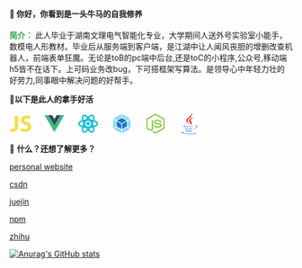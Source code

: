 

#### :cactus: 你好，你看到是一头牛马的自我修养

<b style="color:#2da44e">简介：</b> <span style="
    font-size: 14px;
">此人毕业于湖南文理电气智能化专业，大学期间人送外号实验室小能手，数模电人形教材。毕业后从服务端到客户端，是江湖中让人闻风丧胆的增删改查机器人，前端表单狂魔。无论是toB的pc端中后台,还是toC的小程序,公众号,移动端h5皆不在话下。上可码业务改bug，下可搭框架写算法。是领导心中年轻力壮的好劳力,同事眼中解决问题的好帮手。</span>
 
:herb:<b>以下是此人的拿手好活</b>
<div style="display:flex">
<img src="https://github.com/ou-jin/picture/blob/master/js.png?raw=true" height=40px style="margin-right:20px">
<img src="https://github.com/ou-jin/picture/blob/master/Vue.png?raw=true" height=40px style="margin-right:20px">
<img src="https://github.com/ou-jin/picture/blob/master/react.png?raw=true" height=40px style="margin-right:20px">
<img src="https://github.com/ou-jin/picture/blob/master/Webpack.png?raw=true" height=40px style="margin-right:20px">
<img src="https://github.com/ou-jin/picture/blob/master/node_js.png?raw=true" height=40px style="margin-right:20px">
<img src="https://github.com/ou-jin/picture/blob/master/java.png?raw=true" height=40px style="margin-right:20px">
</div>

:evergreen_tree: <b>什么？还想了解更多？</b>

[personal website](http://124.223.39.243/ "personal website")

[csdn](https://blog.csdn.net/weixin_39168678?spm=1000.2115.3001.5343"csdn")

[juejin](https://juejin.cn/user/4195392102602605"juejin")

[npm](https://www.npmjs.com/~oujin "npm")

[zhihu](https://www.zhihu.com/people/xie-dai-ma-ru-ci-you-qu "zhihu")

[![Anurag's GitHub stats](https://github-readme-stats.vercel.app/api?username=anuraghazra)](https://github.com/anuraghazra/github-readme-stats)

